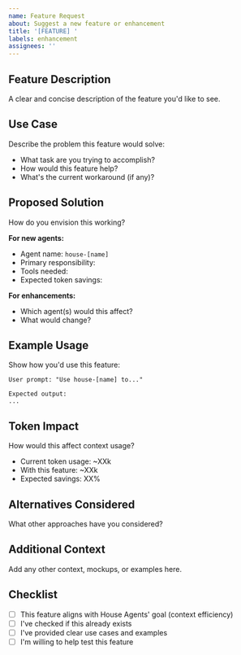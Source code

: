 ```yaml
---
name: Feature Request
about: Suggest a new feature or enhancement
title: '[FEATURE] '
labels: enhancement
assignees: ''
---
```


## Feature Description

A clear and concise description of the feature you'd like to see.

## Use Case

Describe the problem this feature would solve:
- What task are you trying to accomplish?
- How would this feature help?
- What's the current workaround (if any)?

## Proposed Solution

How do you envision this working?

**For new agents:**
- Agent name: `house-[name]`
- Primary responsibility:
- Tools needed:
- Expected token savings:

**For enhancements:**
- Which agent(s) would this affect?
- What would change?

## Example Usage

Show how you'd use this feature:

```
User prompt: "Use house-[name] to..."

Expected output:
...
```

## Token Impact

How would this affect context usage?
- Current token usage: ~XXk
- With this feature: ~XXk
- Expected savings: XX%

## Alternatives Considered

What other approaches have you considered?

## Additional Context

Add any other context, mockups, or examples here.

## Checklist

- [ ] This feature aligns with House Agents' goal (context efficiency)
- [ ] I've checked if this already exists
- [ ] I've provided clear use cases and examples
- [ ] I'm willing to help test this feature
